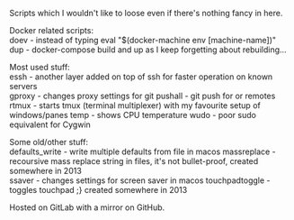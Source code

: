 Scripts which I wouldn't like to loose even if there's nothing fancy in here.

Docker related scripts:  
doev - instead of typing eval "$(docker-machine env [machine-name])"  
dup - docker-compose build and up as I keep forgetting about rebuilding...

Most used stuff:  
essh - another layer added on top of ssh for faster operation on known servers  
gproxy - changes proxy settings for git
pushall - git push for or remotes
rtmux - starts tmux (terminal multiplexer) with my favourite setup of windows/panes
temp - shows CPU temperature
wudo - poor sudo equivalent for Cygwin

Some old/other stuff:  
defaults_write - write multiple defaults from file in macos
massreplace - recoursive mass replace string in files, it's not bullet-proof, created somewhere in 2013  
ssaver - changes settings for screen saver in macos
touchpadtoggle - toggles touchpad ;} created somewhere in 2013

Hosted on GitLab with a mirror on GitHub.

